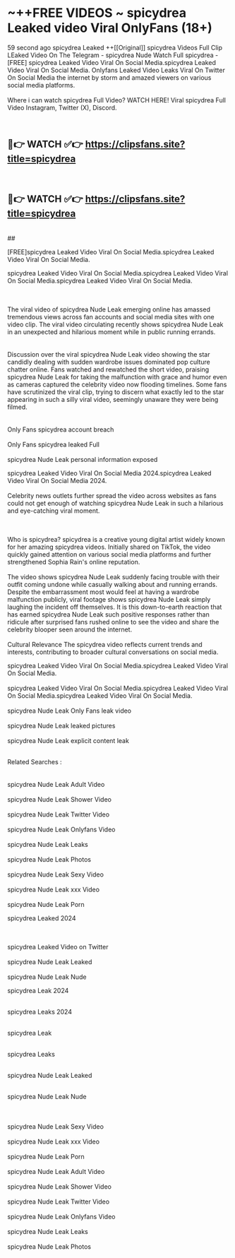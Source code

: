 # ~++FREE VIDEOS ~ spicydrea Leaked video Viral OnlyFans (18+)<br>


59 second ago spicydrea Leaked ++[[Original]] spicydrea Videos Full Clip LEaked Video On The Telegram  - spicydrea Nude  Watch Full spicydrea - [FREE] spicydrea Leaked Video Viral On Social Media.spicydrea Leaked Video Viral On Social Media.   Onlyfans Leaked Video Leaks Viral On Twitter On Social Media the internet by storm and amazed viewers on various social media platforms. <br><br>
Where i can watch spicydrea Full Video? WATCH HERE! Viral spicydrea Full Video Instagram, Twitter (X), Discord. <br>


 <br>

##  🔴👉 WATCH ✅👉  <a href="https://clipsfans.site?title=spicydrea&ref=git">https://clipsfans.site?title=spicydrea</a> <br>
  <br>

##  🔴👉 WATCH ✅👉  <a href="https://clipsfans.site?title=spicydrea&ref=git">https://clipsfans.site?title=spicydrea</a> <br>
  <br>
  ##



[FREE]spicydrea Leaked Video Viral On Social Media.spicydrea Leaked Video Viral On Social Media. <br>

spicydrea Leaked Video Viral On Social Media.spicydrea Leaked Video Viral On Social Media.spicydrea Leaked Video Viral On Social Media. <br>


  <br>

  <br>
The viral video of spicydrea Nude Leak emerging online has amassed tremendous views across fan accounts and social media sites with one video clip. The viral video circulating recently shows spicydrea Nude Leak in an unexpected and hilarious moment while in public running errands.<br>
<br>


<br>
Discussion over the viral spicydrea Nude Leak video showing the star candidly dealing with sudden wardrobe issues dominated pop culture chatter online. Fans watched and rewatched the short video, praising spicydrea Nude Leak for taking the malfunction with grace and humor even as cameras captured the celebrity video now flooding timelines. Some fans have scrutinized the viral clip, trying to discern what exactly led to the star appearing in such a silly viral video, seemingly unaware they were being filmed.<br>
<br>
<br> 
Only Fans spicydrea account breach<br>
<br>
Only Fans spicydrea leaked Full <br>
<br>
spicydrea Nude Leak personal information exposed<br>

spicydrea Leaked Video Viral On Social Media 2024.spicydrea Leaked Video Viral On Social Media 2024. <br>
<br>
Celebrity news outlets further spread the video across websites as fans could not get enough of watching spicydrea Nude Leak in such a hilarious and eye-catching viral moment.<br>
<br>

<br>
Who is spicydrea? spicydrea is a creative young digital artist widely known for her amazing spicydrea videos. Initially shared on TikTok, the video quickly gained attention on various social media platforms and further strengthened Sophia Rain's online reputation.<br>
<br>
The video shows spicydrea Nude Leak suddenly facing trouble with their outfit coming undone while casually walking about and running errands. Despite the embarrassment most would feel at having a wardrobe malfunction publicly, viral footage shows spicydrea Nude Leak simply laughing the incident off themselves. It is this down-to-earth reaction that has earned spicydrea Nude Leak such positive responses rather than ridicule after surprised fans rushed online to see the video and share the celebrity blooper seen around the internet.<br>
<br>
Cultural Relevance The spicydrea video reflects current trends and interests, contributing to broader cultural conversations on social media.<br>

spicydrea Leaked Video Viral On Social Media.spicydrea Leaked Video Viral On Social Media.<br>
<br>
spicydrea Leaked Video Viral On Social Media.spicydrea Leaked Video Viral On Social Media.spicydrea Leaked Video Viral On Social Media.<br>
<br>
spicydrea Nude Leak Only Fans leak video<br>
<br>
spicydrea Nude Leak leaked pictures<br>
<br>
spicydrea Nude Leak explicit content leak<br>


<br>
Related Searches :<br>
<br>

<br>
spicydrea Nude Leak Adult Video<br>
<br>
spicydrea Nude Leak Shower Video<br>
<br>
spicydrea Nude Leak Twitter Video<br>
<br>
spicydrea Nude Leak Onlyfans Video<br>
<br>
spicydrea Nude Leak Leaks<br>
<br>
spicydrea Nude Leak Photos<br>

<br>
spicydrea Nude Leak Sexy Video<br>
<br>
spicydrea Nude Leak xxx Video<br>
<br>
spicydrea Nude Leak Porn<br>

spicydrea  Leaked 2024 <br> <br>
<br>

spicydrea Leaked Video on Twitter <br>
<br>
spicydrea Nude Leak Leaked<br>
<br>
spicydrea Nude Leak Nude<br>


spicydrea  Leak 2024 <br> <br>



spicydrea  Leaks 2024 <br> <br>



 
spicydrea  Leak<br> <br>



spicydrea  Leaks<br> <br>


spicydrea Nude Leak Leaked<br> <br>

spicydrea Nude Leak Nude<br> <br>
<br> <br>
spicydrea Nude Leak Sexy Video
<br> <br>
spicydrea Nude Leak xxx Video
<br> <br>
spicydrea Nude Leak Porn
<br> <br>
spicydrea Nude Leak Adult Video
<br> <br>
spicydrea Nude Leak Shower Video
<br> <br>
spicydrea Nude Leak Twitter Video
<br> <br>
spicydrea Nude Leak Onlyfans Video
<br> <br>
spicydrea Nude Leak Leaks
<br> <br>
spicydrea Nude Leak Photos






</p>




 



</p>










